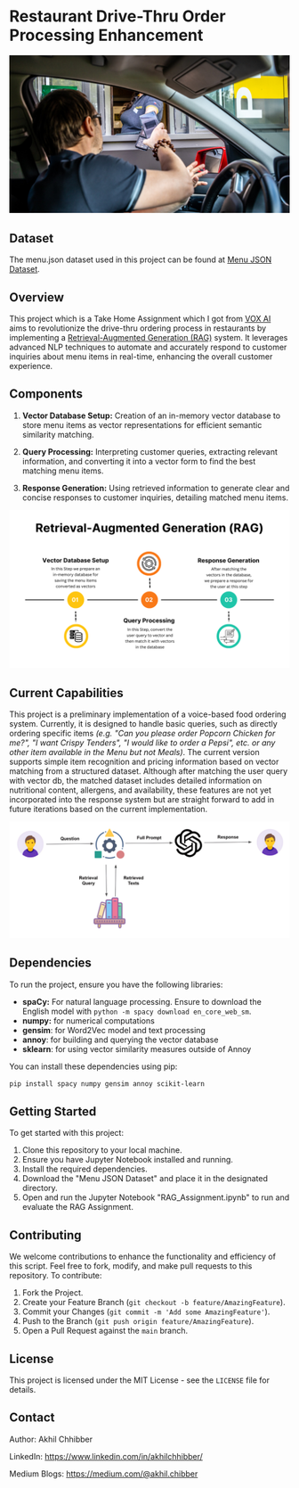# Restaurant Drive-Thru Order Processing Enhancement
<p align="center">
  <img src="https://github.com/akhilchibber/RAG-Drive-Thru/blob/main/Drive-thru.png?raw=true" alt="earthml Logo">
</p>

## Dataset
The menu.json dataset used in this project can be found at [Menu JSON Dataset](https://github.com/akhilchibber/RAG-Drive-Thru/blob/main/menu.json). 

## Overview
This project which is a Take Home Assignment which I got from [VOX AI](https://voxai.tech/) aims to revolutionize the drive-thru ordering process in restaurants by implementing a [Retrieval-Augmented Generation (RAG)](https://aws.amazon.com/what-is/retrieval-augmented-generation/) system. It leverages advanced NLP techniques to automate and accurately respond to customer inquiries about menu items in real-time, enhancing the overall customer experience.

## Components

1. **Vector Database Setup:** Creation of an in-memory vector database to store menu items as vector representations for efficient semantic similarity matching.

2. **Query Processing:** Interpreting customer queries, extracting relevant information, and converting it into a vector form to find the best matching menu items.

3. **Response Generation:** Using retrieved information to generate clear and concise responses to customer inquiries, detailing matched menu items.
<p align="center">
  <img src="https://github.com/akhilchibber/RAG-Drive-Thru/blob/main/VOX-AI.png?raw=true" alt="earthml Logo">
</p>

## Current Capabilities
This project is a preliminary implementation of a voice-based food ordering system. Currently, it is designed to handle basic queries, such as directly ordering specific items *(e.g. "Can you please order Popcorn Chicken for me?", "I want Crispy Tenders", "I would like to order a Pepsi", etc. or any other item available in the Menu but not Meals)*. The current version supports simple item recognition and pricing information based on vector matching from a structured dataset. Although after matching the user query with vector db, the matched dataset includes detailed information on nutritional content, allergens, and availability, these features are not yet incorporated into the response system but are straight forward to add in future iterations based on the current implementation.
<p align="center">
  <img src="https://github.com/akhilchibber/RAG-Drive-Thru/blob/main/RAG.png?raw=true" alt="earthml Logo">
</p>

## Dependencies
To run the project, ensure you have the following libraries:

- **spaCy:** For natural language processing. Ensure to download the English model with `python -m spacy download en_core_web_sm`.
- **numpy:** for numerical computations
- **gensim**: for Word2Vec model and text processing
- **annoy**: for building and querying the vector database
- **sklearn**: for using vector similarity measures outside of Annoy

You can install these dependencies using pip:

```bash
pip install spacy numpy gensim annoy scikit-learn
```

## Getting Started
To get started with this project:

1. Clone this repository to your local machine.
2. Ensure you have Jupyter Notebook installed and running.
3. Install the required dependencies.
4. Download the "Menu JSON Dataset" and place it in the designated directory.
5. Open and run the Jupyter Notebook "RAG_Assignment.ipynb" to run and evaluate the RAG Assignment.

## Contributing
We welcome contributions to enhance the functionality and efficiency of this script. Feel free to fork, modify, and make pull requests to this repository. To contribute:

1. Fork the Project.
2. Create your Feature Branch (`git checkout -b feature/AmazingFeature`).
3. Commit your Changes (`git commit -m 'Add some AmazingFeature'`).
4. Push to the Branch (`git push origin feature/AmazingFeature`).
5. Open a Pull Request against the `main` branch.

## License

This project is licensed under the MIT License - see the `LICENSE` file for details.

## Contact

Author: Akhil Chhibber

LinkedIn: https://www.linkedin.com/in/akhilchhibber/

Medium Blogs: https://medium.com/@akhil.chibber
